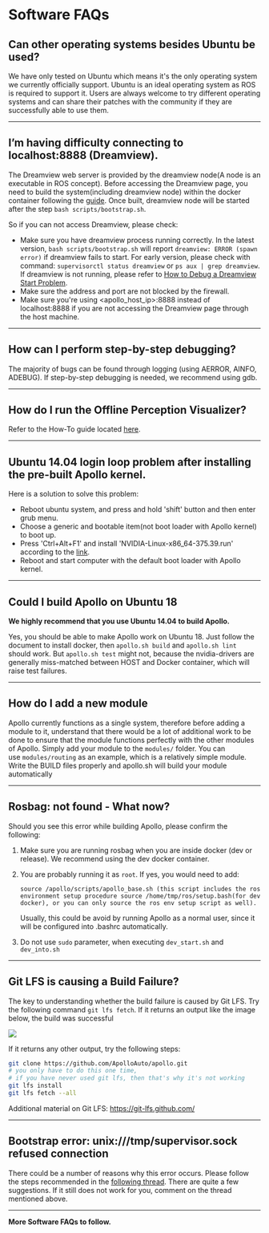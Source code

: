# Software FAQs

## Can other operating systems besides Ubuntu be used?

We have only tested on Ubuntu which means it's the only operating system we currently officially support. Ubuntu is an ideal operating system as ROS is required to support it. Users are always welcome to try different operating systems and can share their patches with the community if they are successfully able to use them.

---
## I’m having difficulty connecting to localhost:8888 (Dreamview).

The Dreamview web server is provided by the dreamview node(A node is an executable in ROS concept). Before accessing the Dreamview page, you need to build the system(including dreamview node) within the docker container following the [guide](https://github.com/ApolloAuto/apollo/blob/master/README.md). Once built, dreamview node will be started after the step `bash scripts/bootstrap.sh`.

So if you can not access Dreamview, please check:

* Make sure you have dreamview process running correctly. In the latest version, `bash scripts/bootstrap.sh` will report `dreamview: ERROR (spawn error)` if dreamview fails to start. For early version, please check with command: `supervisorctl status dreamview` or `ps aux | grep dreamview`. If dreamview is not running, please refer to [How to Debug a Dreamview Start Problem](https://github.com/ApolloAuto/apollo/blob/master/docs/howto/how_to_debug_dreamview_start_problem.md).
* Make sure the address and port are not blocked by the firewall.
* Make sure you're using <apollo_host_ip>:8888 instead of localhost:8888 if you are not accessing the Dreamview page through the host machine.

---
## How can I perform step-by-step debugging?

The majority of bugs can be found through logging (using AERROR, AINFO, ADEBUG). If step-by-step debugging is needed, we recommend using gdb.

---
## How do I run the Offline Perception Visualizer?

Refer to the How-To guide located [here](https://github.com/ApolloAuto/apollo/blob/master/docs/howto/how_to_run_offline_perception_visualizer.md).

---
## Ubuntu 14.04 login loop problem after installing the pre-built Apollo kernel.

Here is a solution to solve this problem:
* Reboot ubuntu system, and press and hold 'shift' button and then enter grub menu.
* Choose a generic and bootable item(not boot loader with Apollo kernel) to boot up.
* Press 'Ctrl+Alt+F1' and install 'NVIDIA-Linux-x86_64-375.39.run' according to the [link](https://github.com/ApolloAuto/apollo/blob/master/docs/quickstart/apollo_2_0_hardware_system_installation_guide_v1.md).
* Reboot and start computer with the default boot loader with Apollo kernel.

---
## Could I build Apollo on Ubuntu 18

**We highly recommend that you use Ubuntu 14.04 to build Apollo.**

Yes, you should be able to make Apollo work on Ubuntu 18. Just follow the document to install docker, then `apollo.sh build` and `apollo.sh lint` should work. But `apollo.sh test` might not, because the nvidia-drivers are generally miss-matched between HOST and Docker container, which will raise test failures.

---
## How do I add a new module
Apollo currently functions as a single system, therefore before adding a module to it, understand that there would be a lot of additional work to be done to ensure that the module functions perfectly with the other modules of Apollo. Simply add your module to the `modules/` folder. You can use `modules/routing` as an example, which is a relatively simple module. Write the BUILD files properly and apollo.sh will build your module automatically

---
## Rosbag: not found - What now?

Should you see this error while building Apollo, please confirm the following:

1. Make sure you are running rosbag when you are inside docker (dev or release). We recommend using the dev docker container.
2. You are probably running it as `root`. If yes, you would need to add:
    ```
    source /apollo/scripts/apollo_base.sh (this script includes the ros environment setup procedure source /home/tmp/ros/setup.bash(for dev docker), or you can only source the ros env setup script as well).
    ```
    Usually, this could be avoid by running Apollo as a normal user, since it will be configured into .bashrc automatically.

3. Do not use `sudo` parameter, when executing `dev_start.sh` and `dev_into.sh`

---

## Git LFS is causing a Build Failure?

The key to understanding whether the build failure is caused by Git LFS. Try the following command `git lfs fetch`. If it returns an output like the image below, the build was successful

![](images/git_lfs.png)

If it returns any other output, try the following steps:

```bash
git clone https://github.com/ApolloAuto/apollo.git
# you only have to do this one time,
# if you have never used git lfs, then that's why it's not working
git lfs install
git lfs fetch --all
```

Additional material on Git LFS: https://git-lfs.github.com/

---
## Bootstrap error: unix:///tmp/supervisor.sock refused connection

There could be a number of reasons why this error occurs. 
Please follow the steps recommended in the [following thread](https://github.com/ApolloAuto/apollo/issues/5344). There are quite a few suggestions. If it still does not work for you, comment on the thread mentioned above.

---
**More Software FAQs to follow.**
